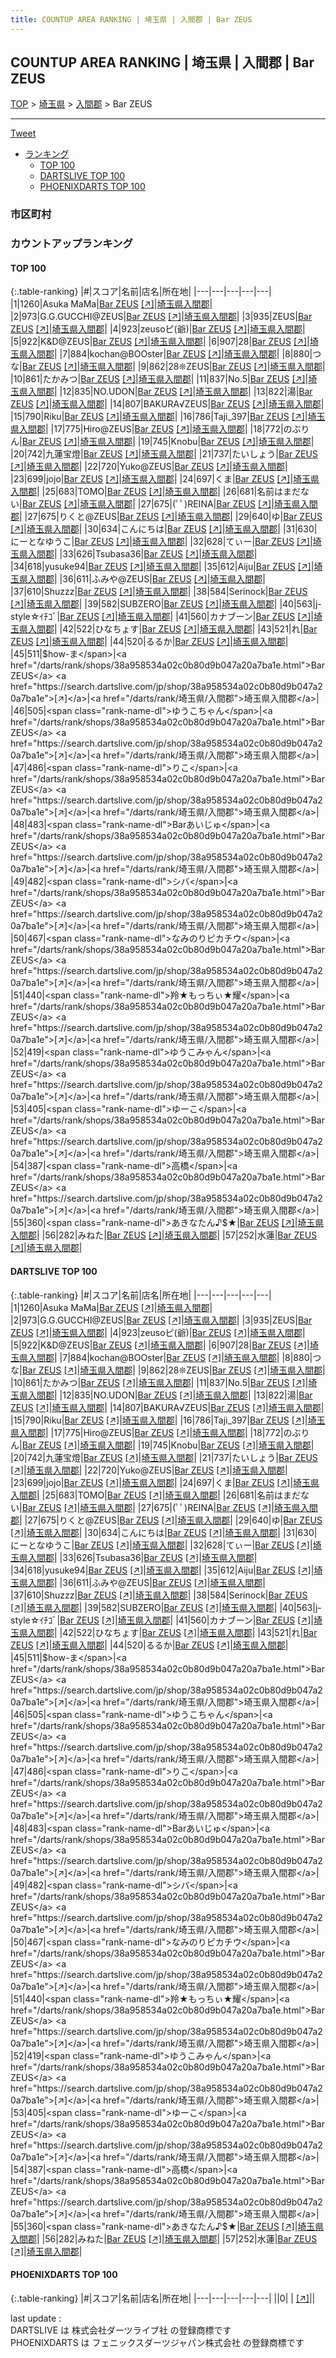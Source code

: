 ```yaml
---
title: COUNTUP AREA RANKING | 埼玉県 | 入間郡 | Bar ZEUS
---
```

## COUNTUP AREA RANKING | 埼玉県 | 入間郡 | Bar ZEUS

[TOP](/darts/rank/) > [埼玉県](/darts/rank/埼玉県/) > [入間郡](/darts/rank/埼玉県/入間郡/) > Bar ZEUS

___

<a href="https://twitter.com/share?ref_src=twsrc%5Etfw" data-text="COUNTUP AREA RANKING | 埼玉県入間郡Bar ZEUS" class="twitter-share-button" data-hashtags="DARTSLIVE,PHOENIXDARTS,darts,ダーツ" data-show-count="false">Tweet</a>

* [ランキング](#カウントアップランキング)
    * [TOP 100](#top-100)
    * [DARTSLIVE TOP 100](#dartslive-top-100)
    * [PHOENIXDARTS TOP 100](#phoenixdarts-top-100)

### 市区町村

<ul>

</ul>

### カウントアップランキング

#### TOP 100



{:.table-ranking}
|#|スコア|名前|店名|所在地|
|---|---|---|---|---|
|1|1260|<span class="rank-name-dl">Asuka MaMa</span>|<a href="/darts/rank/shops/38a958534a02c0b80d9b047a20a7ba1e.html">Bar ZEUS</a> <a href="https://search.dartslive.com/jp/shop/38a958534a02c0b80d9b047a20a7ba1e">[↗]</a>|<a href="/darts/rank/埼玉県/入間郡">埼玉県入間郡</a>|
|2|973|<span class="rank-name-dl">G.G.GUCCHI@ZEUS</span>|<a href="/darts/rank/shops/38a958534a02c0b80d9b047a20a7ba1e.html">Bar ZEUS</a> <a href="https://search.dartslive.com/jp/shop/38a958534a02c0b80d9b047a20a7ba1e">[↗]</a>|<a href="/darts/rank/埼玉県/入間郡">埼玉県入間郡</a>|
|3|935|<span class="rank-name-dl">ZEUS</span>|<a href="/darts/rank/shops/38a958534a02c0b80d9b047a20a7ba1e.html">Bar ZEUS</a> <a href="https://search.dartslive.com/jp/shop/38a958534a02c0b80d9b047a20a7ba1e">[↗]</a>|<a href="/darts/rank/埼玉県/入間郡">埼玉県入間郡</a>|
|4|923|<span class="rank-name-dl">zeusoピ(爺)</span>|<a href="/darts/rank/shops/38a958534a02c0b80d9b047a20a7ba1e.html">Bar ZEUS</a> <a href="https://search.dartslive.com/jp/shop/38a958534a02c0b80d9b047a20a7ba1e">[↗]</a>|<a href="/darts/rank/埼玉県/入間郡">埼玉県入間郡</a>|
|5|922|<span class="rank-name-dl">K&amp;D@ZEUS</span>|<a href="/darts/rank/shops/38a958534a02c0b80d9b047a20a7ba1e.html">Bar ZEUS</a> <a href="https://search.dartslive.com/jp/shop/38a958534a02c0b80d9b047a20a7ba1e">[↗]</a>|<a href="/darts/rank/埼玉県/入間郡">埼玉県入間郡</a>|
|6|907|<span class="rank-name-dl">28</span>|<a href="/darts/rank/shops/38a958534a02c0b80d9b047a20a7ba1e.html">Bar ZEUS</a> <a href="https://search.dartslive.com/jp/shop/38a958534a02c0b80d9b047a20a7ba1e">[↗]</a>|<a href="/darts/rank/埼玉県/入間郡">埼玉県入間郡</a>|
|7|884|<span class="rank-name-dl">kochan@BOOster</span>|<a href="/darts/rank/shops/38a958534a02c0b80d9b047a20a7ba1e.html">Bar ZEUS</a> <a href="https://search.dartslive.com/jp/shop/38a958534a02c0b80d9b047a20a7ba1e">[↗]</a>|<a href="/darts/rank/埼玉県/入間郡">埼玉県入間郡</a>|
|8|880|<span class="rank-name-dl">つな</span>|<a href="/darts/rank/shops/38a958534a02c0b80d9b047a20a7ba1e.html">Bar ZEUS</a> <a href="https://search.dartslive.com/jp/shop/38a958534a02c0b80d9b047a20a7ba1e">[↗]</a>|<a href="/darts/rank/埼玉県/入間郡">埼玉県入間郡</a>|
|9|862|<span class="rank-name-dl">28❊ZEUS</span>|<a href="/darts/rank/shops/38a958534a02c0b80d9b047a20a7ba1e.html">Bar ZEUS</a> <a href="https://search.dartslive.com/jp/shop/38a958534a02c0b80d9b047a20a7ba1e">[↗]</a>|<a href="/darts/rank/埼玉県/入間郡">埼玉県入間郡</a>|
|10|861|<span class="rank-name-dl">たかみつ</span>|<a href="/darts/rank/shops/38a958534a02c0b80d9b047a20a7ba1e.html">Bar ZEUS</a> <a href="https://search.dartslive.com/jp/shop/38a958534a02c0b80d9b047a20a7ba1e">[↗]</a>|<a href="/darts/rank/埼玉県/入間郡">埼玉県入間郡</a>|
|11|837|<span class="rank-name-dl">No.5</span>|<a href="/darts/rank/shops/38a958534a02c0b80d9b047a20a7ba1e.html">Bar ZEUS</a> <a href="https://search.dartslive.com/jp/shop/38a958534a02c0b80d9b047a20a7ba1e">[↗]</a>|<a href="/darts/rank/埼玉県/入間郡">埼玉県入間郡</a>|
|12|835|<span class="rank-name-dl">NO.UDON</span>|<a href="/darts/rank/shops/38a958534a02c0b80d9b047a20a7ba1e.html">Bar ZEUS</a> <a href="https://search.dartslive.com/jp/shop/38a958534a02c0b80d9b047a20a7ba1e">[↗]</a>|<a href="/darts/rank/埼玉県/入間郡">埼玉県入間郡</a>|
|13|822|<span class="rank-name-dl">湯</span>|<a href="/darts/rank/shops/38a958534a02c0b80d9b047a20a7ba1e.html">Bar ZEUS</a> <a href="https://search.dartslive.com/jp/shop/38a958534a02c0b80d9b047a20a7ba1e">[↗]</a>|<a href="/darts/rank/埼玉県/入間郡">埼玉県入間郡</a>|
|14|807|<span class="rank-name-dl">BAKURA√ZEUS</span>|<a href="/darts/rank/shops/38a958534a02c0b80d9b047a20a7ba1e.html">Bar ZEUS</a> <a href="https://search.dartslive.com/jp/shop/38a958534a02c0b80d9b047a20a7ba1e">[↗]</a>|<a href="/darts/rank/埼玉県/入間郡">埼玉県入間郡</a>|
|15|790|<span class="rank-name-dl">Riku</span>|<a href="/darts/rank/shops/38a958534a02c0b80d9b047a20a7ba1e.html">Bar ZEUS</a> <a href="https://search.dartslive.com/jp/shop/38a958534a02c0b80d9b047a20a7ba1e">[↗]</a>|<a href="/darts/rank/埼玉県/入間郡">埼玉県入間郡</a>|
|16|786|<span class="rank-name-dl">Taji_397</span>|<a href="/darts/rank/shops/38a958534a02c0b80d9b047a20a7ba1e.html">Bar ZEUS</a> <a href="https://search.dartslive.com/jp/shop/38a958534a02c0b80d9b047a20a7ba1e">[↗]</a>|<a href="/darts/rank/埼玉県/入間郡">埼玉県入間郡</a>|
|17|775|<span class="rank-name-dl">Hiro@ZEUS</span>|<a href="/darts/rank/shops/38a958534a02c0b80d9b047a20a7ba1e.html">Bar ZEUS</a> <a href="https://search.dartslive.com/jp/shop/38a958534a02c0b80d9b047a20a7ba1e">[↗]</a>|<a href="/darts/rank/埼玉県/入間郡">埼玉県入間郡</a>|
|18|772|<span class="rank-name-dl">のぶりん</span>|<a href="/darts/rank/shops/38a958534a02c0b80d9b047a20a7ba1e.html">Bar ZEUS</a> <a href="https://search.dartslive.com/jp/shop/38a958534a02c0b80d9b047a20a7ba1e">[↗]</a>|<a href="/darts/rank/埼玉県/入間郡">埼玉県入間郡</a>|
|19|745|<span class="rank-name-dl">Knobu</span>|<a href="/darts/rank/shops/38a958534a02c0b80d9b047a20a7ba1e.html">Bar ZEUS</a> <a href="https://search.dartslive.com/jp/shop/38a958534a02c0b80d9b047a20a7ba1e">[↗]</a>|<a href="/darts/rank/埼玉県/入間郡">埼玉県入間郡</a>|
|20|742|<span class="rank-name-dl">九蓮宝燈</span>|<a href="/darts/rank/shops/38a958534a02c0b80d9b047a20a7ba1e.html">Bar ZEUS</a> <a href="https://search.dartslive.com/jp/shop/38a958534a02c0b80d9b047a20a7ba1e">[↗]</a>|<a href="/darts/rank/埼玉県/入間郡">埼玉県入間郡</a>|
|21|737|<span class="rank-name-dl">たいしょう</span>|<a href="/darts/rank/shops/38a958534a02c0b80d9b047a20a7ba1e.html">Bar ZEUS</a> <a href="https://search.dartslive.com/jp/shop/38a958534a02c0b80d9b047a20a7ba1e">[↗]</a>|<a href="/darts/rank/埼玉県/入間郡">埼玉県入間郡</a>|
|22|720|<span class="rank-name-dl">Yuko@ZEUS</span>|<a href="/darts/rank/shops/38a958534a02c0b80d9b047a20a7ba1e.html">Bar ZEUS</a> <a href="https://search.dartslive.com/jp/shop/38a958534a02c0b80d9b047a20a7ba1e">[↗]</a>|<a href="/darts/rank/埼玉県/入間郡">埼玉県入間郡</a>|
|23|699|<span class="rank-name-dl">jojo</span>|<a href="/darts/rank/shops/38a958534a02c0b80d9b047a20a7ba1e.html">Bar ZEUS</a> <a href="https://search.dartslive.com/jp/shop/38a958534a02c0b80d9b047a20a7ba1e">[↗]</a>|<a href="/darts/rank/埼玉県/入間郡">埼玉県入間郡</a>|
|24|697|<span class="rank-name-dl">くま</span>|<a href="/darts/rank/shops/38a958534a02c0b80d9b047a20a7ba1e.html">Bar ZEUS</a> <a href="https://search.dartslive.com/jp/shop/38a958534a02c0b80d9b047a20a7ba1e">[↗]</a>|<a href="/darts/rank/埼玉県/入間郡">埼玉県入間郡</a>|
|25|683|<span class="rank-name-dl">TOMO</span>|<a href="/darts/rank/shops/38a958534a02c0b80d9b047a20a7ba1e.html">Bar ZEUS</a> <a href="https://search.dartslive.com/jp/shop/38a958534a02c0b80d9b047a20a7ba1e">[↗]</a>|<a href="/darts/rank/埼玉県/入間郡">埼玉県入間郡</a>|
|26|681|<span class="rank-name-dl">名前はまだない</span>|<a href="/darts/rank/shops/38a958534a02c0b80d9b047a20a7ba1e.html">Bar ZEUS</a> <a href="https://search.dartslive.com/jp/shop/38a958534a02c0b80d9b047a20a7ba1e">[↗]</a>|<a href="/darts/rank/埼玉県/入間郡">埼玉県入間郡</a>|
|27|675|<span class="rank-name-dl">(ﾟﾟ)REINA</span>|<a href="/darts/rank/shops/38a958534a02c0b80d9b047a20a7ba1e.html">Bar ZEUS</a> <a href="https://search.dartslive.com/jp/shop/38a958534a02c0b80d9b047a20a7ba1e">[↗]</a>|<a href="/darts/rank/埼玉県/入間郡">埼玉県入間郡</a>|
|27|675|<span class="rank-name-dl">りくと@ZEUS</span>|<a href="/darts/rank/shops/38a958534a02c0b80d9b047a20a7ba1e.html">Bar ZEUS</a> <a href="https://search.dartslive.com/jp/shop/38a958534a02c0b80d9b047a20a7ba1e">[↗]</a>|<a href="/darts/rank/埼玉県/入間郡">埼玉県入間郡</a>|
|29|640|<span class="rank-name-dl">ゆ</span>|<a href="/darts/rank/shops/38a958534a02c0b80d9b047a20a7ba1e.html">Bar ZEUS</a> <a href="https://search.dartslive.com/jp/shop/38a958534a02c0b80d9b047a20a7ba1e">[↗]</a>|<a href="/darts/rank/埼玉県/入間郡">埼玉県入間郡</a>|
|30|634|<span class="rank-name-dl">こんにちは</span>|<a href="/darts/rank/shops/38a958534a02c0b80d9b047a20a7ba1e.html">Bar ZEUS</a> <a href="https://search.dartslive.com/jp/shop/38a958534a02c0b80d9b047a20a7ba1e">[↗]</a>|<a href="/darts/rank/埼玉県/入間郡">埼玉県入間郡</a>|
|31|630|<span class="rank-name-dl">にーとなゆうこ</span>|<a href="/darts/rank/shops/38a958534a02c0b80d9b047a20a7ba1e.html">Bar ZEUS</a> <a href="https://search.dartslive.com/jp/shop/38a958534a02c0b80d9b047a20a7ba1e">[↗]</a>|<a href="/darts/rank/埼玉県/入間郡">埼玉県入間郡</a>|
|32|628|<span class="rank-name-dl">てぃー</span>|<a href="/darts/rank/shops/38a958534a02c0b80d9b047a20a7ba1e.html">Bar ZEUS</a> <a href="https://search.dartslive.com/jp/shop/38a958534a02c0b80d9b047a20a7ba1e">[↗]</a>|<a href="/darts/rank/埼玉県/入間郡">埼玉県入間郡</a>|
|33|626|<span class="rank-name-dl">Tsubasa36</span>|<a href="/darts/rank/shops/38a958534a02c0b80d9b047a20a7ba1e.html">Bar ZEUS</a> <a href="https://search.dartslive.com/jp/shop/38a958534a02c0b80d9b047a20a7ba1e">[↗]</a>|<a href="/darts/rank/埼玉県/入間郡">埼玉県入間郡</a>|
|34|618|<span class="rank-name-dl">yusuke94</span>|<a href="/darts/rank/shops/38a958534a02c0b80d9b047a20a7ba1e.html">Bar ZEUS</a> <a href="https://search.dartslive.com/jp/shop/38a958534a02c0b80d9b047a20a7ba1e">[↗]</a>|<a href="/darts/rank/埼玉県/入間郡">埼玉県入間郡</a>|
|35|612|<span class="rank-name-dl">Aiju</span>|<a href="/darts/rank/shops/38a958534a02c0b80d9b047a20a7ba1e.html">Bar ZEUS</a> <a href="https://search.dartslive.com/jp/shop/38a958534a02c0b80d9b047a20a7ba1e">[↗]</a>|<a href="/darts/rank/埼玉県/入間郡">埼玉県入間郡</a>|
|36|611|<span class="rank-name-dl">ふみや@ZEUS</span>|<a href="/darts/rank/shops/38a958534a02c0b80d9b047a20a7ba1e.html">Bar ZEUS</a> <a href="https://search.dartslive.com/jp/shop/38a958534a02c0b80d9b047a20a7ba1e">[↗]</a>|<a href="/darts/rank/埼玉県/入間郡">埼玉県入間郡</a>|
|37|610|<span class="rank-name-dl">Shuzzz</span>|<a href="/darts/rank/shops/38a958534a02c0b80d9b047a20a7ba1e.html">Bar ZEUS</a> <a href="https://search.dartslive.com/jp/shop/38a958534a02c0b80d9b047a20a7ba1e">[↗]</a>|<a href="/darts/rank/埼玉県/入間郡">埼玉県入間郡</a>|
|38|584|<span class="rank-name-dl">Serinock</span>|<a href="/darts/rank/shops/38a958534a02c0b80d9b047a20a7ba1e.html">Bar ZEUS</a> <a href="https://search.dartslive.com/jp/shop/38a958534a02c0b80d9b047a20a7ba1e">[↗]</a>|<a href="/darts/rank/埼玉県/入間郡">埼玉県入間郡</a>|
|39|582|<span class="rank-name-dl">SUBZERO</span>|<a href="/darts/rank/shops/38a958534a02c0b80d9b047a20a7ba1e.html">Bar ZEUS</a> <a href="https://search.dartslive.com/jp/shop/38a958534a02c0b80d9b047a20a7ba1e">[↗]</a>|<a href="/darts/rank/埼玉県/入間郡">埼玉県入間郡</a>|
|40|563|<span class="rank-name-dl">j-style☆ｲﾁｺﾞ</span>|<a href="/darts/rank/shops/38a958534a02c0b80d9b047a20a7ba1e.html">Bar ZEUS</a> <a href="https://search.dartslive.com/jp/shop/38a958534a02c0b80d9b047a20a7ba1e">[↗]</a>|<a href="/darts/rank/埼玉県/入間郡">埼玉県入間郡</a>|
|41|560|<span class="rank-name-dl">カナブーン</span>|<a href="/darts/rank/shops/38a958534a02c0b80d9b047a20a7ba1e.html">Bar ZEUS</a> <a href="https://search.dartslive.com/jp/shop/38a958534a02c0b80d9b047a20a7ba1e">[↗]</a>|<a href="/darts/rank/埼玉県/入間郡">埼玉県入間郡</a>|
|42|522|<span class="rank-name-dl">ひなちょす</span>|<a href="/darts/rank/shops/38a958534a02c0b80d9b047a20a7ba1e.html">Bar ZEUS</a> <a href="https://search.dartslive.com/jp/shop/38a958534a02c0b80d9b047a20a7ba1e">[↗]</a>|<a href="/darts/rank/埼玉県/入間郡">埼玉県入間郡</a>|
|43|521|<span class="rank-name-dl">れ</span>|<a href="/darts/rank/shops/38a958534a02c0b80d9b047a20a7ba1e.html">Bar ZEUS</a> <a href="https://search.dartslive.com/jp/shop/38a958534a02c0b80d9b047a20a7ba1e">[↗]</a>|<a href="/darts/rank/埼玉県/入間郡">埼玉県入間郡</a>|
|44|520|<span class="rank-name-dl">るるか</span>|<a href="/darts/rank/shops/38a958534a02c0b80d9b047a20a7ba1e.html">Bar ZEUS</a> <a href="https://search.dartslive.com/jp/shop/38a958534a02c0b80d9b047a20a7ba1e">[↗]</a>|<a href="/darts/rank/埼玉県/入間郡">埼玉県入間郡</a>|
|45|511|<span class="rank-name-dl">$how-ま</span>|<a href="/darts/rank/shops/38a958534a02c0b80d9b047a20a7ba1e.html">Bar ZEUS</a> <a href="https://search.dartslive.com/jp/shop/38a958534a02c0b80d9b047a20a7ba1e">[↗]</a>|<a href="/darts/rank/埼玉県/入間郡">埼玉県入間郡</a>|
|46|505|<span class="rank-name-dl">ゆうこちゃん</span>|<a href="/darts/rank/shops/38a958534a02c0b80d9b047a20a7ba1e.html">Bar ZEUS</a> <a href="https://search.dartslive.com/jp/shop/38a958534a02c0b80d9b047a20a7ba1e">[↗]</a>|<a href="/darts/rank/埼玉県/入間郡">埼玉県入間郡</a>|
|47|486|<span class="rank-name-dl">りこ</span>|<a href="/darts/rank/shops/38a958534a02c0b80d9b047a20a7ba1e.html">Bar ZEUS</a> <a href="https://search.dartslive.com/jp/shop/38a958534a02c0b80d9b047a20a7ba1e">[↗]</a>|<a href="/darts/rank/埼玉県/入間郡">埼玉県入間郡</a>|
|48|483|<span class="rank-name-dl">Barあいじゅ</span>|<a href="/darts/rank/shops/38a958534a02c0b80d9b047a20a7ba1e.html">Bar ZEUS</a> <a href="https://search.dartslive.com/jp/shop/38a958534a02c0b80d9b047a20a7ba1e">[↗]</a>|<a href="/darts/rank/埼玉県/入間郡">埼玉県入間郡</a>|
|49|482|<span class="rank-name-dl">シバ</span>|<a href="/darts/rank/shops/38a958534a02c0b80d9b047a20a7ba1e.html">Bar ZEUS</a> <a href="https://search.dartslive.com/jp/shop/38a958534a02c0b80d9b047a20a7ba1e">[↗]</a>|<a href="/darts/rank/埼玉県/入間郡">埼玉県入間郡</a>|
|50|467|<span class="rank-name-dl">なみのりピカチウ</span>|<a href="/darts/rank/shops/38a958534a02c0b80d9b047a20a7ba1e.html">Bar ZEUS</a> <a href="https://search.dartslive.com/jp/shop/38a958534a02c0b80d9b047a20a7ba1e">[↗]</a>|<a href="/darts/rank/埼玉県/入間郡">埼玉県入間郡</a>|
|51|440|<span class="rank-name-dl">羚★もっちぃ★耀</span>|<a href="/darts/rank/shops/38a958534a02c0b80d9b047a20a7ba1e.html">Bar ZEUS</a> <a href="https://search.dartslive.com/jp/shop/38a958534a02c0b80d9b047a20a7ba1e">[↗]</a>|<a href="/darts/rank/埼玉県/入間郡">埼玉県入間郡</a>|
|52|419|<span class="rank-name-dl">ゆうこみゃん</span>|<a href="/darts/rank/shops/38a958534a02c0b80d9b047a20a7ba1e.html">Bar ZEUS</a> <a href="https://search.dartslive.com/jp/shop/38a958534a02c0b80d9b047a20a7ba1e">[↗]</a>|<a href="/darts/rank/埼玉県/入間郡">埼玉県入間郡</a>|
|53|405|<span class="rank-name-dl">ゆーこ</span>|<a href="/darts/rank/shops/38a958534a02c0b80d9b047a20a7ba1e.html">Bar ZEUS</a> <a href="https://search.dartslive.com/jp/shop/38a958534a02c0b80d9b047a20a7ba1e">[↗]</a>|<a href="/darts/rank/埼玉県/入間郡">埼玉県入間郡</a>|
|54|387|<span class="rank-name-dl">高橋</span>|<a href="/darts/rank/shops/38a958534a02c0b80d9b047a20a7ba1e.html">Bar ZEUS</a> <a href="https://search.dartslive.com/jp/shop/38a958534a02c0b80d9b047a20a7ba1e">[↗]</a>|<a href="/darts/rank/埼玉県/入間郡">埼玉県入間郡</a>|
|55|360|<span class="rank-name-dl">あきなたん♪$★</span>|<a href="/darts/rank/shops/38a958534a02c0b80d9b047a20a7ba1e.html">Bar ZEUS</a> <a href="https://search.dartslive.com/jp/shop/38a958534a02c0b80d9b047a20a7ba1e">[↗]</a>|<a href="/darts/rank/埼玉県/入間郡">埼玉県入間郡</a>|
|56|282|<span class="rank-name-dl">みねた</span>|<a href="/darts/rank/shops/38a958534a02c0b80d9b047a20a7ba1e.html">Bar ZEUS</a> <a href="https://search.dartslive.com/jp/shop/38a958534a02c0b80d9b047a20a7ba1e">[↗]</a>|<a href="/darts/rank/埼玉県/入間郡">埼玉県入間郡</a>|
|57|252|<span class="rank-name-dl">水蓮</span>|<a href="/darts/rank/shops/38a958534a02c0b80d9b047a20a7ba1e.html">Bar ZEUS</a> <a href="https://search.dartslive.com/jp/shop/38a958534a02c0b80d9b047a20a7ba1e">[↗]</a>|<a href="/darts/rank/埼玉県/入間郡">埼玉県入間郡</a>|


#### DARTSLIVE TOP 100



{:.table-ranking}
|#|スコア|名前|店名|所在地|
|---|---|---|---|---|
|1|1260|<span class="rank-name-dl">Asuka MaMa</span>|<a href="/darts/rank/shops/38a958534a02c0b80d9b047a20a7ba1e.html">Bar ZEUS</a> <a href="https://search.dartslive.com/jp/shop/38a958534a02c0b80d9b047a20a7ba1e">[↗]</a>|<a href="/darts/rank/埼玉県/入間郡">埼玉県入間郡</a>|
|2|973|<span class="rank-name-dl">G.G.GUCCHI@ZEUS</span>|<a href="/darts/rank/shops/38a958534a02c0b80d9b047a20a7ba1e.html">Bar ZEUS</a> <a href="https://search.dartslive.com/jp/shop/38a958534a02c0b80d9b047a20a7ba1e">[↗]</a>|<a href="/darts/rank/埼玉県/入間郡">埼玉県入間郡</a>|
|3|935|<span class="rank-name-dl">ZEUS</span>|<a href="/darts/rank/shops/38a958534a02c0b80d9b047a20a7ba1e.html">Bar ZEUS</a> <a href="https://search.dartslive.com/jp/shop/38a958534a02c0b80d9b047a20a7ba1e">[↗]</a>|<a href="/darts/rank/埼玉県/入間郡">埼玉県入間郡</a>|
|4|923|<span class="rank-name-dl">zeusoピ(爺)</span>|<a href="/darts/rank/shops/38a958534a02c0b80d9b047a20a7ba1e.html">Bar ZEUS</a> <a href="https://search.dartslive.com/jp/shop/38a958534a02c0b80d9b047a20a7ba1e">[↗]</a>|<a href="/darts/rank/埼玉県/入間郡">埼玉県入間郡</a>|
|5|922|<span class="rank-name-dl">K&amp;D@ZEUS</span>|<a href="/darts/rank/shops/38a958534a02c0b80d9b047a20a7ba1e.html">Bar ZEUS</a> <a href="https://search.dartslive.com/jp/shop/38a958534a02c0b80d9b047a20a7ba1e">[↗]</a>|<a href="/darts/rank/埼玉県/入間郡">埼玉県入間郡</a>|
|6|907|<span class="rank-name-dl">28</span>|<a href="/darts/rank/shops/38a958534a02c0b80d9b047a20a7ba1e.html">Bar ZEUS</a> <a href="https://search.dartslive.com/jp/shop/38a958534a02c0b80d9b047a20a7ba1e">[↗]</a>|<a href="/darts/rank/埼玉県/入間郡">埼玉県入間郡</a>|
|7|884|<span class="rank-name-dl">kochan@BOOster</span>|<a href="/darts/rank/shops/38a958534a02c0b80d9b047a20a7ba1e.html">Bar ZEUS</a> <a href="https://search.dartslive.com/jp/shop/38a958534a02c0b80d9b047a20a7ba1e">[↗]</a>|<a href="/darts/rank/埼玉県/入間郡">埼玉県入間郡</a>|
|8|880|<span class="rank-name-dl">つな</span>|<a href="/darts/rank/shops/38a958534a02c0b80d9b047a20a7ba1e.html">Bar ZEUS</a> <a href="https://search.dartslive.com/jp/shop/38a958534a02c0b80d9b047a20a7ba1e">[↗]</a>|<a href="/darts/rank/埼玉県/入間郡">埼玉県入間郡</a>|
|9|862|<span class="rank-name-dl">28❊ZEUS</span>|<a href="/darts/rank/shops/38a958534a02c0b80d9b047a20a7ba1e.html">Bar ZEUS</a> <a href="https://search.dartslive.com/jp/shop/38a958534a02c0b80d9b047a20a7ba1e">[↗]</a>|<a href="/darts/rank/埼玉県/入間郡">埼玉県入間郡</a>|
|10|861|<span class="rank-name-dl">たかみつ</span>|<a href="/darts/rank/shops/38a958534a02c0b80d9b047a20a7ba1e.html">Bar ZEUS</a> <a href="https://search.dartslive.com/jp/shop/38a958534a02c0b80d9b047a20a7ba1e">[↗]</a>|<a href="/darts/rank/埼玉県/入間郡">埼玉県入間郡</a>|
|11|837|<span class="rank-name-dl">No.5</span>|<a href="/darts/rank/shops/38a958534a02c0b80d9b047a20a7ba1e.html">Bar ZEUS</a> <a href="https://search.dartslive.com/jp/shop/38a958534a02c0b80d9b047a20a7ba1e">[↗]</a>|<a href="/darts/rank/埼玉県/入間郡">埼玉県入間郡</a>|
|12|835|<span class="rank-name-dl">NO.UDON</span>|<a href="/darts/rank/shops/38a958534a02c0b80d9b047a20a7ba1e.html">Bar ZEUS</a> <a href="https://search.dartslive.com/jp/shop/38a958534a02c0b80d9b047a20a7ba1e">[↗]</a>|<a href="/darts/rank/埼玉県/入間郡">埼玉県入間郡</a>|
|13|822|<span class="rank-name-dl">湯</span>|<a href="/darts/rank/shops/38a958534a02c0b80d9b047a20a7ba1e.html">Bar ZEUS</a> <a href="https://search.dartslive.com/jp/shop/38a958534a02c0b80d9b047a20a7ba1e">[↗]</a>|<a href="/darts/rank/埼玉県/入間郡">埼玉県入間郡</a>|
|14|807|<span class="rank-name-dl">BAKURA√ZEUS</span>|<a href="/darts/rank/shops/38a958534a02c0b80d9b047a20a7ba1e.html">Bar ZEUS</a> <a href="https://search.dartslive.com/jp/shop/38a958534a02c0b80d9b047a20a7ba1e">[↗]</a>|<a href="/darts/rank/埼玉県/入間郡">埼玉県入間郡</a>|
|15|790|<span class="rank-name-dl">Riku</span>|<a href="/darts/rank/shops/38a958534a02c0b80d9b047a20a7ba1e.html">Bar ZEUS</a> <a href="https://search.dartslive.com/jp/shop/38a958534a02c0b80d9b047a20a7ba1e">[↗]</a>|<a href="/darts/rank/埼玉県/入間郡">埼玉県入間郡</a>|
|16|786|<span class="rank-name-dl">Taji_397</span>|<a href="/darts/rank/shops/38a958534a02c0b80d9b047a20a7ba1e.html">Bar ZEUS</a> <a href="https://search.dartslive.com/jp/shop/38a958534a02c0b80d9b047a20a7ba1e">[↗]</a>|<a href="/darts/rank/埼玉県/入間郡">埼玉県入間郡</a>|
|17|775|<span class="rank-name-dl">Hiro@ZEUS</span>|<a href="/darts/rank/shops/38a958534a02c0b80d9b047a20a7ba1e.html">Bar ZEUS</a> <a href="https://search.dartslive.com/jp/shop/38a958534a02c0b80d9b047a20a7ba1e">[↗]</a>|<a href="/darts/rank/埼玉県/入間郡">埼玉県入間郡</a>|
|18|772|<span class="rank-name-dl">のぶりん</span>|<a href="/darts/rank/shops/38a958534a02c0b80d9b047a20a7ba1e.html">Bar ZEUS</a> <a href="https://search.dartslive.com/jp/shop/38a958534a02c0b80d9b047a20a7ba1e">[↗]</a>|<a href="/darts/rank/埼玉県/入間郡">埼玉県入間郡</a>|
|19|745|<span class="rank-name-dl">Knobu</span>|<a href="/darts/rank/shops/38a958534a02c0b80d9b047a20a7ba1e.html">Bar ZEUS</a> <a href="https://search.dartslive.com/jp/shop/38a958534a02c0b80d9b047a20a7ba1e">[↗]</a>|<a href="/darts/rank/埼玉県/入間郡">埼玉県入間郡</a>|
|20|742|<span class="rank-name-dl">九蓮宝燈</span>|<a href="/darts/rank/shops/38a958534a02c0b80d9b047a20a7ba1e.html">Bar ZEUS</a> <a href="https://search.dartslive.com/jp/shop/38a958534a02c0b80d9b047a20a7ba1e">[↗]</a>|<a href="/darts/rank/埼玉県/入間郡">埼玉県入間郡</a>|
|21|737|<span class="rank-name-dl">たいしょう</span>|<a href="/darts/rank/shops/38a958534a02c0b80d9b047a20a7ba1e.html">Bar ZEUS</a> <a href="https://search.dartslive.com/jp/shop/38a958534a02c0b80d9b047a20a7ba1e">[↗]</a>|<a href="/darts/rank/埼玉県/入間郡">埼玉県入間郡</a>|
|22|720|<span class="rank-name-dl">Yuko@ZEUS</span>|<a href="/darts/rank/shops/38a958534a02c0b80d9b047a20a7ba1e.html">Bar ZEUS</a> <a href="https://search.dartslive.com/jp/shop/38a958534a02c0b80d9b047a20a7ba1e">[↗]</a>|<a href="/darts/rank/埼玉県/入間郡">埼玉県入間郡</a>|
|23|699|<span class="rank-name-dl">jojo</span>|<a href="/darts/rank/shops/38a958534a02c0b80d9b047a20a7ba1e.html">Bar ZEUS</a> <a href="https://search.dartslive.com/jp/shop/38a958534a02c0b80d9b047a20a7ba1e">[↗]</a>|<a href="/darts/rank/埼玉県/入間郡">埼玉県入間郡</a>|
|24|697|<span class="rank-name-dl">くま</span>|<a href="/darts/rank/shops/38a958534a02c0b80d9b047a20a7ba1e.html">Bar ZEUS</a> <a href="https://search.dartslive.com/jp/shop/38a958534a02c0b80d9b047a20a7ba1e">[↗]</a>|<a href="/darts/rank/埼玉県/入間郡">埼玉県入間郡</a>|
|25|683|<span class="rank-name-dl">TOMO</span>|<a href="/darts/rank/shops/38a958534a02c0b80d9b047a20a7ba1e.html">Bar ZEUS</a> <a href="https://search.dartslive.com/jp/shop/38a958534a02c0b80d9b047a20a7ba1e">[↗]</a>|<a href="/darts/rank/埼玉県/入間郡">埼玉県入間郡</a>|
|26|681|<span class="rank-name-dl">名前はまだない</span>|<a href="/darts/rank/shops/38a958534a02c0b80d9b047a20a7ba1e.html">Bar ZEUS</a> <a href="https://search.dartslive.com/jp/shop/38a958534a02c0b80d9b047a20a7ba1e">[↗]</a>|<a href="/darts/rank/埼玉県/入間郡">埼玉県入間郡</a>|
|27|675|<span class="rank-name-dl">(ﾟﾟ)REINA</span>|<a href="/darts/rank/shops/38a958534a02c0b80d9b047a20a7ba1e.html">Bar ZEUS</a> <a href="https://search.dartslive.com/jp/shop/38a958534a02c0b80d9b047a20a7ba1e">[↗]</a>|<a href="/darts/rank/埼玉県/入間郡">埼玉県入間郡</a>|
|27|675|<span class="rank-name-dl">りくと@ZEUS</span>|<a href="/darts/rank/shops/38a958534a02c0b80d9b047a20a7ba1e.html">Bar ZEUS</a> <a href="https://search.dartslive.com/jp/shop/38a958534a02c0b80d9b047a20a7ba1e">[↗]</a>|<a href="/darts/rank/埼玉県/入間郡">埼玉県入間郡</a>|
|29|640|<span class="rank-name-dl">ゆ</span>|<a href="/darts/rank/shops/38a958534a02c0b80d9b047a20a7ba1e.html">Bar ZEUS</a> <a href="https://search.dartslive.com/jp/shop/38a958534a02c0b80d9b047a20a7ba1e">[↗]</a>|<a href="/darts/rank/埼玉県/入間郡">埼玉県入間郡</a>|
|30|634|<span class="rank-name-dl">こんにちは</span>|<a href="/darts/rank/shops/38a958534a02c0b80d9b047a20a7ba1e.html">Bar ZEUS</a> <a href="https://search.dartslive.com/jp/shop/38a958534a02c0b80d9b047a20a7ba1e">[↗]</a>|<a href="/darts/rank/埼玉県/入間郡">埼玉県入間郡</a>|
|31|630|<span class="rank-name-dl">にーとなゆうこ</span>|<a href="/darts/rank/shops/38a958534a02c0b80d9b047a20a7ba1e.html">Bar ZEUS</a> <a href="https://search.dartslive.com/jp/shop/38a958534a02c0b80d9b047a20a7ba1e">[↗]</a>|<a href="/darts/rank/埼玉県/入間郡">埼玉県入間郡</a>|
|32|628|<span class="rank-name-dl">てぃー</span>|<a href="/darts/rank/shops/38a958534a02c0b80d9b047a20a7ba1e.html">Bar ZEUS</a> <a href="https://search.dartslive.com/jp/shop/38a958534a02c0b80d9b047a20a7ba1e">[↗]</a>|<a href="/darts/rank/埼玉県/入間郡">埼玉県入間郡</a>|
|33|626|<span class="rank-name-dl">Tsubasa36</span>|<a href="/darts/rank/shops/38a958534a02c0b80d9b047a20a7ba1e.html">Bar ZEUS</a> <a href="https://search.dartslive.com/jp/shop/38a958534a02c0b80d9b047a20a7ba1e">[↗]</a>|<a href="/darts/rank/埼玉県/入間郡">埼玉県入間郡</a>|
|34|618|<span class="rank-name-dl">yusuke94</span>|<a href="/darts/rank/shops/38a958534a02c0b80d9b047a20a7ba1e.html">Bar ZEUS</a> <a href="https://search.dartslive.com/jp/shop/38a958534a02c0b80d9b047a20a7ba1e">[↗]</a>|<a href="/darts/rank/埼玉県/入間郡">埼玉県入間郡</a>|
|35|612|<span class="rank-name-dl">Aiju</span>|<a href="/darts/rank/shops/38a958534a02c0b80d9b047a20a7ba1e.html">Bar ZEUS</a> <a href="https://search.dartslive.com/jp/shop/38a958534a02c0b80d9b047a20a7ba1e">[↗]</a>|<a href="/darts/rank/埼玉県/入間郡">埼玉県入間郡</a>|
|36|611|<span class="rank-name-dl">ふみや@ZEUS</span>|<a href="/darts/rank/shops/38a958534a02c0b80d9b047a20a7ba1e.html">Bar ZEUS</a> <a href="https://search.dartslive.com/jp/shop/38a958534a02c0b80d9b047a20a7ba1e">[↗]</a>|<a href="/darts/rank/埼玉県/入間郡">埼玉県入間郡</a>|
|37|610|<span class="rank-name-dl">Shuzzz</span>|<a href="/darts/rank/shops/38a958534a02c0b80d9b047a20a7ba1e.html">Bar ZEUS</a> <a href="https://search.dartslive.com/jp/shop/38a958534a02c0b80d9b047a20a7ba1e">[↗]</a>|<a href="/darts/rank/埼玉県/入間郡">埼玉県入間郡</a>|
|38|584|<span class="rank-name-dl">Serinock</span>|<a href="/darts/rank/shops/38a958534a02c0b80d9b047a20a7ba1e.html">Bar ZEUS</a> <a href="https://search.dartslive.com/jp/shop/38a958534a02c0b80d9b047a20a7ba1e">[↗]</a>|<a href="/darts/rank/埼玉県/入間郡">埼玉県入間郡</a>|
|39|582|<span class="rank-name-dl">SUBZERO</span>|<a href="/darts/rank/shops/38a958534a02c0b80d9b047a20a7ba1e.html">Bar ZEUS</a> <a href="https://search.dartslive.com/jp/shop/38a958534a02c0b80d9b047a20a7ba1e">[↗]</a>|<a href="/darts/rank/埼玉県/入間郡">埼玉県入間郡</a>|
|40|563|<span class="rank-name-dl">j-style☆ｲﾁｺﾞ</span>|<a href="/darts/rank/shops/38a958534a02c0b80d9b047a20a7ba1e.html">Bar ZEUS</a> <a href="https://search.dartslive.com/jp/shop/38a958534a02c0b80d9b047a20a7ba1e">[↗]</a>|<a href="/darts/rank/埼玉県/入間郡">埼玉県入間郡</a>|
|41|560|<span class="rank-name-dl">カナブーン</span>|<a href="/darts/rank/shops/38a958534a02c0b80d9b047a20a7ba1e.html">Bar ZEUS</a> <a href="https://search.dartslive.com/jp/shop/38a958534a02c0b80d9b047a20a7ba1e">[↗]</a>|<a href="/darts/rank/埼玉県/入間郡">埼玉県入間郡</a>|
|42|522|<span class="rank-name-dl">ひなちょす</span>|<a href="/darts/rank/shops/38a958534a02c0b80d9b047a20a7ba1e.html">Bar ZEUS</a> <a href="https://search.dartslive.com/jp/shop/38a958534a02c0b80d9b047a20a7ba1e">[↗]</a>|<a href="/darts/rank/埼玉県/入間郡">埼玉県入間郡</a>|
|43|521|<span class="rank-name-dl">れ</span>|<a href="/darts/rank/shops/38a958534a02c0b80d9b047a20a7ba1e.html">Bar ZEUS</a> <a href="https://search.dartslive.com/jp/shop/38a958534a02c0b80d9b047a20a7ba1e">[↗]</a>|<a href="/darts/rank/埼玉県/入間郡">埼玉県入間郡</a>|
|44|520|<span class="rank-name-dl">るるか</span>|<a href="/darts/rank/shops/38a958534a02c0b80d9b047a20a7ba1e.html">Bar ZEUS</a> <a href="https://search.dartslive.com/jp/shop/38a958534a02c0b80d9b047a20a7ba1e">[↗]</a>|<a href="/darts/rank/埼玉県/入間郡">埼玉県入間郡</a>|
|45|511|<span class="rank-name-dl">$how-ま</span>|<a href="/darts/rank/shops/38a958534a02c0b80d9b047a20a7ba1e.html">Bar ZEUS</a> <a href="https://search.dartslive.com/jp/shop/38a958534a02c0b80d9b047a20a7ba1e">[↗]</a>|<a href="/darts/rank/埼玉県/入間郡">埼玉県入間郡</a>|
|46|505|<span class="rank-name-dl">ゆうこちゃん</span>|<a href="/darts/rank/shops/38a958534a02c0b80d9b047a20a7ba1e.html">Bar ZEUS</a> <a href="https://search.dartslive.com/jp/shop/38a958534a02c0b80d9b047a20a7ba1e">[↗]</a>|<a href="/darts/rank/埼玉県/入間郡">埼玉県入間郡</a>|
|47|486|<span class="rank-name-dl">りこ</span>|<a href="/darts/rank/shops/38a958534a02c0b80d9b047a20a7ba1e.html">Bar ZEUS</a> <a href="https://search.dartslive.com/jp/shop/38a958534a02c0b80d9b047a20a7ba1e">[↗]</a>|<a href="/darts/rank/埼玉県/入間郡">埼玉県入間郡</a>|
|48|483|<span class="rank-name-dl">Barあいじゅ</span>|<a href="/darts/rank/shops/38a958534a02c0b80d9b047a20a7ba1e.html">Bar ZEUS</a> <a href="https://search.dartslive.com/jp/shop/38a958534a02c0b80d9b047a20a7ba1e">[↗]</a>|<a href="/darts/rank/埼玉県/入間郡">埼玉県入間郡</a>|
|49|482|<span class="rank-name-dl">シバ</span>|<a href="/darts/rank/shops/38a958534a02c0b80d9b047a20a7ba1e.html">Bar ZEUS</a> <a href="https://search.dartslive.com/jp/shop/38a958534a02c0b80d9b047a20a7ba1e">[↗]</a>|<a href="/darts/rank/埼玉県/入間郡">埼玉県入間郡</a>|
|50|467|<span class="rank-name-dl">なみのりピカチウ</span>|<a href="/darts/rank/shops/38a958534a02c0b80d9b047a20a7ba1e.html">Bar ZEUS</a> <a href="https://search.dartslive.com/jp/shop/38a958534a02c0b80d9b047a20a7ba1e">[↗]</a>|<a href="/darts/rank/埼玉県/入間郡">埼玉県入間郡</a>|
|51|440|<span class="rank-name-dl">羚★もっちぃ★耀</span>|<a href="/darts/rank/shops/38a958534a02c0b80d9b047a20a7ba1e.html">Bar ZEUS</a> <a href="https://search.dartslive.com/jp/shop/38a958534a02c0b80d9b047a20a7ba1e">[↗]</a>|<a href="/darts/rank/埼玉県/入間郡">埼玉県入間郡</a>|
|52|419|<span class="rank-name-dl">ゆうこみゃん</span>|<a href="/darts/rank/shops/38a958534a02c0b80d9b047a20a7ba1e.html">Bar ZEUS</a> <a href="https://search.dartslive.com/jp/shop/38a958534a02c0b80d9b047a20a7ba1e">[↗]</a>|<a href="/darts/rank/埼玉県/入間郡">埼玉県入間郡</a>|
|53|405|<span class="rank-name-dl">ゆーこ</span>|<a href="/darts/rank/shops/38a958534a02c0b80d9b047a20a7ba1e.html">Bar ZEUS</a> <a href="https://search.dartslive.com/jp/shop/38a958534a02c0b80d9b047a20a7ba1e">[↗]</a>|<a href="/darts/rank/埼玉県/入間郡">埼玉県入間郡</a>|
|54|387|<span class="rank-name-dl">高橋</span>|<a href="/darts/rank/shops/38a958534a02c0b80d9b047a20a7ba1e.html">Bar ZEUS</a> <a href="https://search.dartslive.com/jp/shop/38a958534a02c0b80d9b047a20a7ba1e">[↗]</a>|<a href="/darts/rank/埼玉県/入間郡">埼玉県入間郡</a>|
|55|360|<span class="rank-name-dl">あきなたん♪$★</span>|<a href="/darts/rank/shops/38a958534a02c0b80d9b047a20a7ba1e.html">Bar ZEUS</a> <a href="https://search.dartslive.com/jp/shop/38a958534a02c0b80d9b047a20a7ba1e">[↗]</a>|<a href="/darts/rank/埼玉県/入間郡">埼玉県入間郡</a>|
|56|282|<span class="rank-name-dl">みねた</span>|<a href="/darts/rank/shops/38a958534a02c0b80d9b047a20a7ba1e.html">Bar ZEUS</a> <a href="https://search.dartslive.com/jp/shop/38a958534a02c0b80d9b047a20a7ba1e">[↗]</a>|<a href="/darts/rank/埼玉県/入間郡">埼玉県入間郡</a>|
|57|252|<span class="rank-name-dl">水蓮</span>|<a href="/darts/rank/shops/38a958534a02c0b80d9b047a20a7ba1e.html">Bar ZEUS</a> <a href="https://search.dartslive.com/jp/shop/38a958534a02c0b80d9b047a20a7ba1e">[↗]</a>|<a href="/darts/rank/埼玉県/入間郡">埼玉県入間郡</a>|


#### PHOENIXDARTS TOP 100



{:.table-ranking}
|#|スコア|名前|店名|所在地|
|---|---|---|---|---|
||0|<span class="rank-name-dl"> </span>|<a href="/darts/rank/shops/.html"></a> <a href="">[↗]</a>|<a href="/darts/rank//"></a>|


<div class="footer border-top border-gray-light mt-5 pt-3 text-right text-gray">
    last update : <span style="font-weight: italic" id="foot_last_modified"></span><br />
    DARTSLIVE は 株式会社ダーツライブ社 の登録商標です<br />
    PHOENIXDARTS は フェニックスダーツジャパン株式会社 の登録商標です<br />
</div>

<script src="https://cdnjs.cloudflare.com/ajax/libs/jquery.tablesorter/2.31.3/js/jquery.tablesorter.min.js" integrity="sha512-qzgd5cYSZcosqpzpn7zF2ZId8f/8CHmFKZ8j7mU4OUXTNRd5g+ZHBPsgKEwoqxCtdQvExE5LprwwPAgoicguNg==" crossorigin="anonymous" referrerpolicy="no-referrer"></script>
<link rel="stylesheet" href="https://cdnjs.cloudflare.com/ajax/libs/jquery.tablesorter/2.31.3/css/theme.default.min.css" integrity="sha512-wghhOJkjQX0Lh3NSWvNKeZ0ZpNn+SPVXX1Qyc9OCaogADktxrBiBdKGDoqVUOyhStvMBmJQ8ZdMHiR3wuEq8+w==" crossorigin="anonymous" referrerpolicy="no-referrer" />
<script>
$(function() {
    $(".table-ranking").tablesorter({sortList:[[0, 0]]});
    $("#foot_last_modified").text(formatDate(new Date(document.lastModified), 'yyyy-MM-dd HH:mm:ss'));
});
</script>

<script async src="https://platform.twitter.com/widgets.js" charset="utf-8"></script>